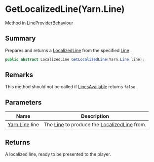 # GetLocalizedLine(Yarn.Line)

Method in [LineProviderBehaviour](yarn.unity.lineproviderbehaviour.md)

## Summary

Prepares and returns a [LocalizedLine](yarn.unity.localizedline.md) from the specified [Line](yarn.line.md) .

```csharp
public abstract LocalizedLine GetLocalizedLine(Yarn.Line line);
```

## Remarks

This method should not be called if [LinesAvailable](yarn.unity.lineproviderbehaviour.linesavailable.md) returns `false` .

## Parameters

| Name                           | Description                                                                                |
| ------------------------------ | ------------------------------------------------------------------------------------------ |
| [Yarn.Line](yarn.line.md) line | The [Line](yarn.line.md) to produce the [LocalizedLine](yarn.unity.localizedline.md) from. |

## Returns

A localized line, ready to be presented to the player.
